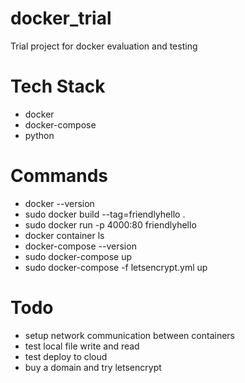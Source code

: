 # docker_trial
Trial project for docker evaluation and testing

# Tech Stack
 - docker
 - docker-compose
 - python
 
# Commands
 - docker --version
 - sudo docker build --tag=friendlyhello .
 - sudo docker run -p 4000:80 friendlyhello
 - docker container ls
 - docker-compose --version
 - sudo docker-compose up
 - sudo docker-compose -f letsencrypt.yml up


# Todo
 - setup network communication between containers
 - test local file write and read
 - test deploy to cloud
 - buy a domain and try letsencrypt
 
